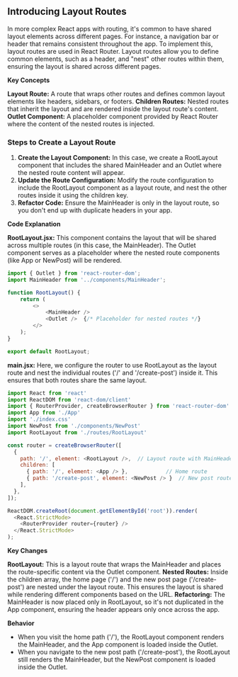 ## Introducing Layout Routes

In more complex React apps with routing, it's common to have shared layout elements across different pages. For instance, a navigation bar or header that remains consistent throughout the app. To implement this, layout routes are used in React Router. Layout routes allow you to define common elements, such as a header, and "nest" other routes within them, ensuring the layout is shared across different pages.

**Key Concepts**

**Layout Route:** A route that wraps other routes and defines common layout elements like headers, sidebars, or footers.
**Children Routes:** Nested routes that inherit the layout and are rendered inside the layout route's content.
**Outlet Component:** A placeholder component provided by React Router where the content of the nested routes is injected.

### Steps to Create a Layout Route

1. **Create the Layout Component:** In this case, we create a RootLayout component that includes the shared MainHeader and an Outlet where the nested route content will appear.
2. **Update the Route Configuration:** Modify the route configuration to include the RootLayout component as a layout route, and nest the other routes inside it using the children key.
3. **Refactor Code:** Ensure the MainHeader is only in the layout route, so you don't end up with duplicate headers in your app.

**Code Explanation**

**RootLayout.jsx:** This component contains the layout that will be shared across multiple routes (in this case, the MainHeader). The Outlet component serves as a placeholder where the nested route components (like App or NewPost) will be rendered.

```javascript
import { Outlet } from 'react-router-dom';
import MainHeader from '../components/MainHeader';

function RootLayout() {
    return (
        <>
            <MainHeader />
            <Outlet />  {/* Placeholder for nested routes */}
        </>
    );
}

export default RootLayout;
```

**main.jsx:** Here, we configure the router to use RootLayout as the layout route and nest the individual routes ('/' and '/create-post') inside it. This ensures that both routes share the same layout.

```javascript
import React from 'react'
import ReactDOM from 'react-dom/client'
import { RouterProvider, createBrowserRouter } from 'react-router-dom'
import App from './App'
import './index.css'
import NewPost from './components/NewPost'
import RootLayout from './routes/RootLayout'

const router = createBrowserRouter([
  {
    path: '/', element: <RootLayout />,  // Layout route with MainHeader
    children: [
      { path: '/', element: <App /> },            // Home route
      { path: '/create-post', element: <NewPost /> }  // New post route
    ],
  },
]);

ReactDOM.createRoot(document.getElementById('root')).render(
  <React.StrictMode>
    <RouterProvider router={router} />
  </React.StrictMode>
);
```

**Key Changes**

**RootLayout:** This is a layout route that wraps the MainHeader and places the route-specific content via the Outlet component.
**Nested Routes:** Inside the children array, the home page ('/') and the new post page ('/create-post') are nested under the layout route. This ensures the layout is shared while rendering different components based on the URL.
**Refactoring:** The MainHeader is now placed only in RootLayout, so it's not duplicated in the App component, ensuring the header appears only once across the app.

**Behavior**
- When you visit the home path ('/'), the RootLayout component renders the MainHeader, and the App component is loaded inside the Outlet.
- When you navigate to the new post path ('/create-post'), the RootLayout still renders the MainHeader, but the NewPost component is loaded inside the Outlet.
